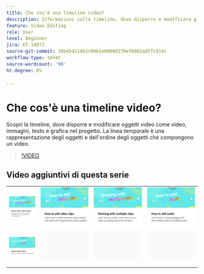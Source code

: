 ```yaml
---
title: Che cos'è una timeline video?
description: Informazioni sulla timeline, dove disporre e modificare gli oggetti video
feature: Video Editing
role: User
level: Beginner
jira: KT-14872
source-git-commit: 38b45451db2c09b1e0080d370ef8002ad5fc914c
workflow-type: tm+mt
source-wordcount: '90'
ht-degree: 0%

---
```


# Che cos&#39;è una timeline video?

Scopri la timeline, dove disporre e modificare oggetti video come video, immagini, testo e grafica nel progetto. La linea temporale è una rappresentazione degli oggetti e dell&#39;ordine degli oggetti che compongono un video.

>[!VIDEO](https://video.tv.adobe.com/v/3427090?quality=12&learn=on&hidetitle=true)

## Video aggiuntivi di questa serie

<table style="table-layout:fixed">
<tr>
   <td>
         <a href="start-video.md">
            <img alt="Come avviare un progetto video" src="assets/start-video.png" />
         </a>
   </td>
  <td>
         <a href="add-video-clips.md">
            <img alt="Come aggiungere clip video" src="assets/add-video-clips.png" />
         </a>
   </td>
   <td>
         <a href="multiple-clips.md">
            <img alt="Operazioni con più clip" src="assets/multiple-clips.png" />
         </a>
   </td>
   <td>
         <a href="add-audio-video.md">
            <img alt="Come aggiungere l’audio" src="assets/add-audio-video.png" />
         </a>
   </td>
</tr>
<tr>
    <td>
         <a href="export-video.md">
            <img alt="Come esportare un video" src="assets/export-video.png" />
         </a>
   </td>
   <td>
    <img alt="Spaziatore" src="../assets/Gray_thumbnail.png" />
    <div>
    <br>
   </td>
   <td>
    <img alt="Spaziatore" src="../assets/Gray_thumbnail.png" />
    <div>
    <br>
   </td>
   <td>
    <img alt="Spaziatore" src="../assets/Gray_thumbnail.png" />
    <div>
    <br>
   </td>
</tr>
</table>